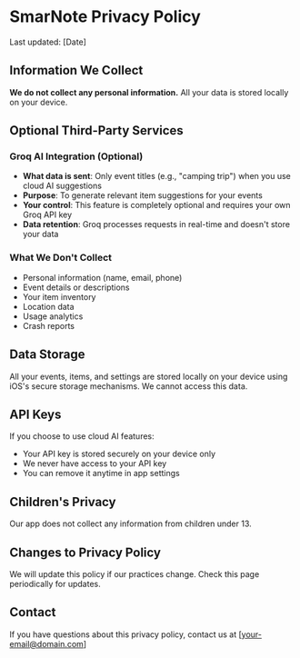 # SmarNote Privacy Policy

Last updated: [Date]

## Information We Collect

**We do not collect any personal information.** All your data is stored locally on your device.

## Optional Third-Party Services

### Groq AI Integration (Optional)

- **What data is sent**: Only event titles (e.g., "camping trip") when you use cloud AI suggestions
- **Purpose**: To generate relevant item suggestions for your events
- **Your control**: This feature is completely optional and requires your own Groq API key
- **Data retention**: Groq processes requests in real-time and doesn't store your data

### What We Don't Collect

- Personal information (name, email, phone)
- Event details or descriptions
- Your item inventory
- Location data
- Usage analytics
- Crash reports

## Data Storage

All your events, items, and settings are stored locally on your device using iOS's secure storage mechanisms. We cannot access this data.

## API Keys

If you choose to use cloud AI features:

- Your API key is stored securely on your device only
- We never have access to your API key
- You can remove it anytime in app settings

## Children's Privacy

Our app does not collect any information from children under 13.

## Changes to Privacy Policy

We will update this policy if our practices change. Check this page periodically for updates.

## Contact

If you have questions about this privacy policy, contact us at [your-email@domain.com]
